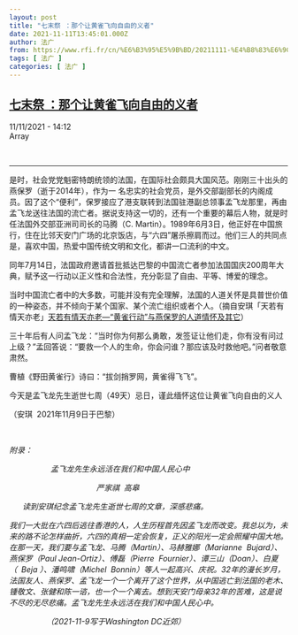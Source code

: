 ```yaml
---
layout: post
title: "七末祭 ：那个让黄雀飞向自由的义者"
date: 2021-11-11T13:45:01.000Z
author: 法广
from: https://www.rfi.fr/cn/%E6%B3%95%E5%9B%BD/20211111-%E4%B8%83%E6%9C%AB%E7%A5%AD-%E9%82%A3%E4%B8%AA%E8%AE%A9%E9%BB%84%E9%9B%80%E9%A3%9E%E5%90%91%E8%87%AA%E7%94%B1%E7%9A%84%E4%B9%89%E8%80%85
tags: [ 法广 ]
categories: [ 法广 ]
---
```

<!--1636638301000-->
[七末祭 ：那个让黄雀飞向自由的义者](https://www.rfi.fr/cn/%E6%B3%95%E5%9B%BD/20211111-%E4%B8%83%E6%9C%AB%E7%A5%AD-%E9%82%A3%E4%B8%AA%E8%AE%A9%E9%BB%84%E9%9B%80%E9%A3%9E%E5%90%91%E8%87%AA%E7%94%B1%E7%9A%84%E4%B9%89%E8%80%85)
------

<div>
<div>11/11/2021 - 14:12</div>Array<p><strong>                    </strong></p><div >                    <p> </p><hr /><p>是时，社会党党魁密特朗统领的法国，在国际社会颇具大国风范。刚刚三十出头的燕保罗（逝于2014年），作为一 名忠实的社会党员，是外交部副部长的内阁成员。因了这个“便利”，保罗接应了港支联转到法国驻港副总领事孟飞龙那里，再由孟飞龙送往法国的流亡者。据说支持这一切的，还有一个重要的幕后人物，就是时任法国外交部亚洲司司长的马腾（C. Martin）。1989年6月3日，他正好在中国旅行，住在比邻天安门广场的北京饭店，与“六四”屠杀擦肩而过。他们三人的共同点是，喜欢中国，热爱中国传统文明和文化，都讲一口流利的中文。</p><p>同年7月14日，法国政府邀请首批抵达巴黎的中国流亡者参加法国国庆200周年大典，赋予这一行动以正义性和合法性，充分彰显了自由、平等、博爱的理念。</p><p>当时中国流亡者中的大多数，可能并没有完全理解，法国的人道关怀是具普世价值的一种姿态，并不倾向于某个国家、某个流亡组织或者个人。（摘自安琪「天若有情天亦老」<a href="https://www.rfi.fr/cn/首页/20141107-“黄雀行动”与燕保罗的人道情怀及其它" target="_self">天若有情天亦老—“黄雀行动”与燕保罗的人道情怀及其它</a>）</p><p>三十年后有人问孟飞龙：“当时你为何那么勇敢，发签证让他们走，你有没有问过上级？”孟回答说：“要救一个人的生命，你会问谁？那应该及时救他吧。”问者敬意肃然。</p><p>曹植《野田黄雀行》诗曰：“拔剑捎罗网，黄雀得飞飞”。</p><p>今天是孟飞龙先生逝世七周（49天）忌日，谨此缅怀这位让黄雀飞向自由的义人</p><p>（安琪  2021年11月9日于巴黎）</p><p> </p><p><em>附录：</em></p><p><em>                   孟飞龙先生永远活在我们和中国人民心中</em></p><p><em>                                        严家祺  高皋</em></p><p><em>      读到安琪纪念孟飞龙先生逝世七周的文章，深感悲痛。</em></p><p><em>我们一大批在六四后逃往香港的人，人生历程首先因孟飞龙而改变。我总以为，未来的路不论怎样曲折，六四的真相一定会恢复，正义的阳光一定会照耀中国大地。在那一天，我们要与孟飞龙、马腾（Martin）、马赫雅娜（Marianne  Bujard）、燕保罗（Paul Jean-Ortiz）、傅磊（Pierre  Fournier）、谭三山（Doan）、白夏（  Beja ）、潘鸣啸（Michel  Bonnin）等人一起高兴、庆祝。32年的漫长岁月，法国友人、燕保罗、孟飞龙一个一个离开了这个世界，从中国逃亡到法国的老木、锺敬文、张健和陈一谘，也一个一个离去。想到天安门母亲32年的苦难，这是说不尽的无尽悲痛。孟飞龙先生永远活在我们和中国人民心中。</em></p><p><em>                 （2021-11-9写于Washington DC近郊）</em></p>                                            <div data-selfpromo-newsletter>    </div>    <div data-selfpromo-app>    </div>                </div>
</div>
